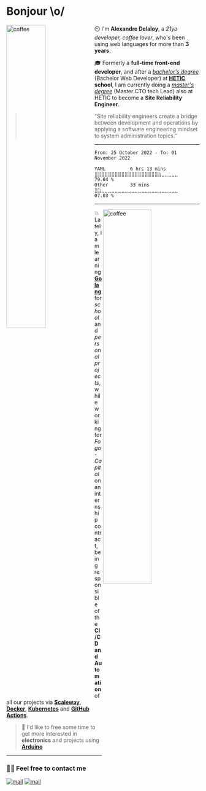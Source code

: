 # Bonjour \o/ 

<img width="45%" align="left" alt="coffee" src="https://media2.giphy.com/media/xFlwfGFN6ddtK2B05t/giphy.gif?cid=ecf05e47aggiu96mu12dclno3er24bp1r17ldgsoepnyjway&rid=giphy.gif&ct=g"/> 

⏲️ I'm **Alexandre Delaloy**, a *21yo developer, coffee lover*, who's been using web languages for more than **3 years**.

🎓 Formerly a **full-time front-end developer**, and after a *[bachelor's degree](https://www.hetic.net/formations/bachelor-web)* (Bachelor Web Developer) at **[HETIC](https://www.hetic.net/) school**, I am currently doing a *[master's degree](https://www.hetic.net/formations/mastere-cto-tech-lead)* (Master CTO tech Lead) also at HETIC to become a **Site Reliability Engineer**. 

> “Site reliability engineers create a bridge between development and operations by applying a software engineering mindset to system administration topics.”

-----

<!--START_SECTION:waka-->

```text
From: 25 October 2022 - To: 01 November 2022

YAML         6 hrs 13 mins   ⣿⣿⣿⣿⣿⣿⣿⣿⣿⣿⣿⣿⣿⣿⣿⣿⣿⣿⣿⣷⣀⣀⣀⣀⣀   79.04 %
Other        33 mins         ⣿⣷⣀⣀⣀⣀⣀⣀⣀⣀⣀⣀⣀⣀⣀⣀⣀⣀⣀⣀⣀⣀⣀⣀⣀   07.03 %
```

<!--END_SECTION:waka-->

------

<img width="50%" align="right" alt="coffee" src="https://github-readme-stats.vercel.app/api?username=blyndusk&count_private=true&include_all_commits=true&show_icons=true&theme=nord"/> 

💥 Lately, I am learning **[Golang](https://golang.org/)** for *school* and *personal projects*, while working for *Fogo-Capital* on an internship contract, being responsible of the **CI/CD and Automation** of all our projects via **[Scaleway](https://www.scaleway.com/en/)**, **[Docker](https://www.docker.com/)**, **[Kubernetes](https://kubernetes.io/)** and **[GitHub Actions](https://github.com/features/actions)**.

> 💭 I'd like to free some time to get more interested in **electronics** and projects using **[Arduino](https://www.arduino.cc/)**

------

<p>
  <h3 style="font:24px">✍🏻 Feel free to contact me</h3>
  <a href="mailto:alexandre.delaloy.pro@gmail.com"><img src="https://img.shields.io/badge/Alexandre%20Delaloy-black?style=for-the-badge&logo=gmail" alt="mail"/></a>
  <a href="https://www.linkedin.com/in/alexandre-delaloy"><img src="https://img.shields.io/badge/Alexandre%20Delaloy-black?style=for-the-badge&logo=linkedin" alt="mail"/></a>
</p>
